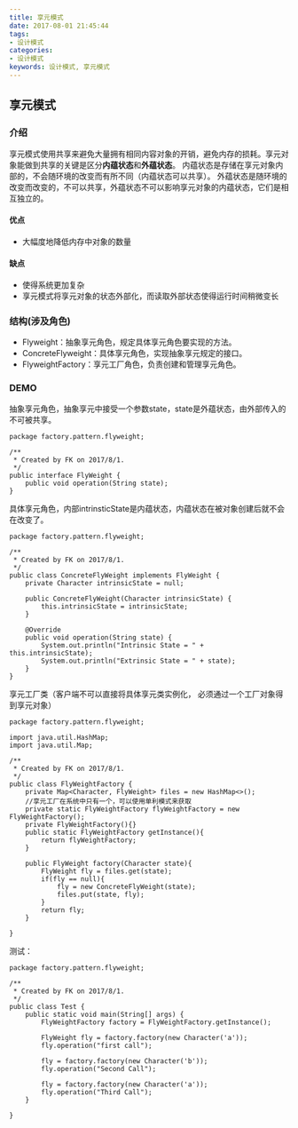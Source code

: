 ```yaml
---
title: 享元模式
date: 2017-08-01 21:45:44
tags: 
- 设计模式
categories: 
- 设计模式
keywords: 设计模式, 享元模式
---
```


## 享元模式

### 介绍

享元模式使用共享来避免大量拥有相同内容对象的开销，避免内存的损耗。享元对象能做到共享的关键是区分**内蕴状态**和**外蕴状态**。
内蕴状态是存储在享元对象内部的，不会随环境的改变而有所不同（内蕴状态可以共享）。
外蕴状态是随环境的改变而改变的，不可以共享，外蕴状态不可以影响享元对象的内蕴状态，它们是相互独立的。

#### 优点

- 大幅度地降低内存中对象的数量

#### 缺点

- 使得系统更加复杂
- 享元模式将享元对象的状态外部化，而读取外部状态使得运行时间稍微变长

### 结构(涉及角色)

- Flyweight：抽象享元角色，规定具体享元角色要实现的方法。
- ConcreteFlyweight：具体享元角色，实现抽象享元规定的接口。
- FlyweightFactory：享元工厂角色，负责创建和管理享元角色。

### DEMO

抽象享元角色，抽象享元中接受一个参数state，state是外蕴状态，由外部传入的不可被共享。

```
package factory.pattern.flyweight;

/**
 * Created by FK on 2017/8/1.
 */
public interface FlyWeight {
    public void operation(String state);
}
```

具体享元角色，内部intrinsticState是内蕴状态，内蕴状态在被对象创建后就不会在改变了。

```
package factory.pattern.flyweight;

/**
 * Created by FK on 2017/8/1.
 */
public class ConcreteFlyWeight implements FlyWeight {
    private Character intrinsicState = null;

    public ConcreteFlyWeight(Character intrinsicState) {
        this.intrinsicState = intrinsicState;
    }

    @Override
    public void operation(String state) {
        System.out.println("Intrinsic State = " + this.intrinsicState);
        System.out.println("Extrinsic State = " + state);
    }
}
```

享元工厂类（客户端不可以直接将具体享元类实例化， 必须通过一个工厂对象得到享元对象）

```
package factory.pattern.flyweight;

import java.util.HashMap;
import java.util.Map;

/**
 * Created by FK on 2017/8/1.
 */
public class FlyWeightFactory {
    private Map<Character, FlyWeight> files = new HashMap<>();
    //享元工厂在系统中只有一个，可以使用单利模式来获取    
    private static FlyWeightFactory flyWeightFactory = new FlyWeightFactory();
    private FlyWeightFactory(){}
    public static FlyWeightFactory getInstance(){
        return flyWeightFactory;        
    }
    
    public FlyWeight factory(Character state){
        FlyWeight fly = files.get(state);
        if(fly == null){
            fly = new ConcreteFlyWeight(state);
            files.put(state, fly);
        }
        return fly;
    }

}
```

测试：
```
package factory.pattern.flyweight;

/**
 * Created by FK on 2017/8/1.
 */
public class Test {
    public static void main(String[] args) {
        FlyWeightFactory factory = FlyWeightFactory.getInstance();

        FlyWeight fly = factory.factory(new Character('a'));
        fly.operation("first call");

        fly = factory.factory(new Character('b'));
        fly.operation("Second Call");

        fly = factory.factory(new Character('a'));
        fly.operation("Third Call");
    }

}
```
